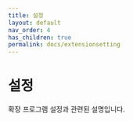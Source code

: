 ```yaml
---
title: 설정
layout: default
nav_order: 4
has_children: true
permalink: docs/extensionsetting
---
```


# 설정

확장 프로그램 설정과 관련된 설명입니다.
